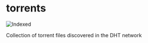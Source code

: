 torrents 
========
![Indexed](https://img.shields.io/badge/indexed-124982-blue)

Collection of torrent files discovered in the DHT network

